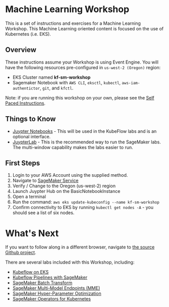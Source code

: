 # Machine Learning Workshop

This is a set of instructions and exercises for a Machine Learning Workshop. This Machine Learning oriented content is focused on the use of Kubernetes (i.e. EKS).

## Overview

These instructions assume your Workshop is using Event Engine. You will have the following resources pre-configured in `us-west-2 (Oregon)` region:

- EKS Cluster named **kf-sm-workshop**
- Sagemaker Notebook with `AWS CLI`, `eksctl`, `kubectl`, `aws-iam-authentictor`, `git`, and `kfctl`.

Note: if you are running this workshop on your own, please see the [Self Paced Instructions](README-SELFPACED.md).

## Things to Know

* [Juypter Notebooks](https://www.dataquest.io/blog/jupyter-notebook-tutorial/) - This will be used in the KubeFlow labs and is an optional interface.
* [JuypterLab](https://codingclubuc3m.rbind.io/post/2019-05-08/) - This is the recommended way to run the SageMaker labs. The multi-window capability makes the labs easier to run.

## First Steps

1. Login to your AWS Account using the supplied method.
2. Navigate to [SageMaker Service](https://us-west-2.console.aws.amazon.com/sagemaker/)
3. Verify / Change to the Oregon (us-west-2) region
4. Launch Juypter Hub on the BasicNotebookInstance
5. Open a terminal
6. Run the command: `aws eks update-kubeconfig --name kf-sm-workshop`
7. Confirm connectivity to EKS by running `kubectl get nodes -A` - you should see a list of six nodes.

# What's Next

If you want to follow along in a different browser, navigate to [the source Github project](https://github.com/jwnichols3/aws-immersion-ml-public).

There are several labs included with this Workshop, including:

- [Kubeflow on EKS](labs/kubeflow/README.md)
- [Kubeflow Pipelines with SageMaker](labs/sagemaker-kubeflow-pipeline/README.md)
- [SageMaker Batch Transform](labs/sagemaker/README.md)
- [SageMaker Multi-Model Endpoints (MME)](labs/sagemaker/README.md)
- [SageMaker Hyper-Parameter Optimization](labs/sagemaker/README.md)
- [SageMaker Operators for Kubernetes](labs/sagemaker-operators-for-k8s/README.md)
